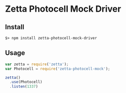 # Zetta Photocell Mock Driver

## Install

```
$> npm install zetta-photocell-mock-driver
```

## Usage

```javascript
var zetta = require('zetta');
var Photocell = require('zetta-photocell-mock');

zetta()
  .use(Photocell)
  .listen(1337)
```

